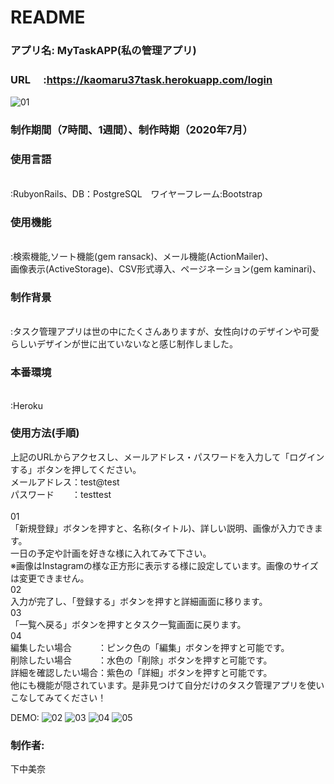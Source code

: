 # README

### アプリ名: MyTaskAPP(私の管理アプリ)
### URL　  :https://kaomaru37task.herokuapp.com/login

![01](https://user-images.githubusercontent.com/64763739/87284919-df618100-c531-11ea-848c-4f0e017b04e8.png)

### 制作期間（7時間、1週間）、制作時期（2020年7月）

### 使用言語　　　
<br>:RubyonRails、DB：PostgreSQL　ワイヤーフレーム:Bootstrap
### 使用機能　
<br>:検索機能,ソート機能(gem ransack)、メール機能(ActionMailer)、<br>画像表示(ActiveStorage)、CSV形式導入、ページネーション(gem kaminari)、
### 制作背景  
<br>:タスク管理アプリは世の中にたくさんありますが、女性向けのデザインや可愛らしいデザインが世に出ていないなと感じ制作しました。
### 本番環境
<br>:Heroku

### 使用方法(手順)<br>
上記のURLからアクセスし、メールアドレス・パスワードを入力して「ログインする」ボタンを押してください。
<br>メールアドレス：test@test
<br>パスワード　　：testtest
<br>
<br>
01
<br>「新規登録」ボタンを押すと、名称(タイトル)、詳しい説明、画像が入力できます。
<br>一日の予定や計画を好きな様に入れてみて下さい。
<br>※画像はInstagramの様な正方形に表示する様に設定しています。画像のサイズは変更できません。
<br>
02
<br>入力が完了し、「登録する」ボタンを押すと詳細画面に移ります。
<br>
03
<br>
「一覧へ戻る」ボタンを押すとタスク一覧画面に戻ります。
<br>
04
<br>編集したい場合　　　：ピンク色の「編集」ボタンを押すと可能です。
<br>削除したい場合　　　：水色の「削除」ボタンを押すと可能です。
<br>詳細を確認したい場合：紫色の「詳細」ボタンを押すと可能です。
<br>他にも機能が隠されています。是非見つけて自分だけのタスク管理アプリを使いこなしてみてください！

DEMO:
![02](https://user-images.githubusercontent.com/64763739/87289706-f2774f80-c537-11ea-9935-29583735431b.png)
![03](https://user-images.githubusercontent.com/64763739/87289734-fb682100-c537-11ea-9337-1d67431a6a3e.png)
![04](https://user-images.githubusercontent.com/64763739/87289752-002cd500-c538-11ea-8afa-49c192143d43.png)
![05](https://user-images.githubusercontent.com/64763739/87289773-0753e300-c538-11ea-85c5-b57d61002a68.png)

### 制作者:
下中美奈
